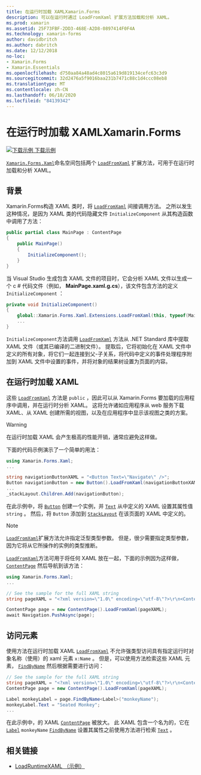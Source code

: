 ```yaml
---
title: 在运行时加载 XAMLXamarin.Forms
description: 可以在运行时通过 LoadFromXaml 扩展方法加载和分析 XAML。
ms.prod: xamarin
ms.assetid: 25F73FBF-2DD3-468E-A2D8-0897414F0F4A
ms.technology: xamarin-forms
author: davidbritch
ms.author: dabritch
ms.date: 12/12/2018
no-loc:
- Xamarin.Forms
- Xamarin.Essentials
ms.openlocfilehash: d750aa84a48ad4c8015a619d819134cefc63c3d9
ms.sourcegitcommit: 32d2476a5f9016baa231b7471c88c1d4ccc08eb8
ms.translationtype: MT
ms.contentlocale: zh-CN
ms.lasthandoff: 06/18/2020
ms.locfileid: "84139342"
---
```

# <a name="loading-xaml-at-runtime-in-xamarinforms"></a>在运行时加载 XAMLXamarin.Forms

[![下载示例](~/media/shared/download.png) 下载示例](https://docs.microsoft.com/samples/xamarin/xamarin-forms-samples/xaml-loadruntimexaml)

[`Xamarin.Forms.Xaml`](xref:Xamarin.Forms.Xaml)命名空间包括两个 [`LoadFromXaml`](xref:Xamarin.Forms.Xaml.Extensions.LoadFromXaml*) 扩展方法，可用于在运行时加载和分析 XAML。

## <a name="background"></a>背景

Xamarin.Forms构造 XAML 类时，将 [`LoadFromXaml`](xref:Xamarin.Forms.Xaml.Extensions.LoadFromXaml*) 间接调用方法。 之所以发生这种情况，是因为 XAML 类的代码隐藏文件 `InitializeComponent` 从其构造函数中调用了方法：

```csharp
public partial class MainPage : ContentPage
{
    public MainPage()
    {
        InitializeComponent();
    }
}
```

当 Visual Studio 生成包含 XAML 文件的项目时，它会分析 XAML 文件以生成一个 c # 代码文件（例如， **MainPage.xaml.g.cs**），该文件包含方法的定义 `InitializeComponent` ：

```csharp
private void InitializeComponent()
{
    global::Xamarin.Forms.Xaml.Extensions.LoadFromXaml(this, typeof(MainPage));
    ...
}
```

`InitializeComponent`方法调用 [`LoadFromXaml`](xref:Xamarin.Forms.Xaml.Extensions.LoadFromXaml*) 方法从 .NET Standard 库中提取 XAML 文件（或其已编译的二进制文件）。 提取后，它将初始化在 XAML 文件中定义的所有对象，将它们一起连接到父-子关系，将代码中定义的事件处理程序附加到 XAML 文件中设置的事件，并将对象的结果树设置为页面的内容。

## <a name="loading-xaml-at-runtime"></a>在运行时加载 XAML

这些 [`LoadFromXaml`](xref:Xamarin.Forms.Xaml.Extensions.LoadFromXaml*) 方法是 `public` ，因此可以从 Xamarin.Forms 要加载的应用程序中调用，并在运行时分析 XAML。 这将允许诸如应用程序从 web 服务下载 XAML、从 XAML 创建所需的视图，以及在应用程序中显示该视图之类的方案。

> [!WARNING]
> 在运行时加载 XAML 会产生极高的性能开销，通常应避免这样做。

下面的代码示例演示了一个简单的用法：

```csharp
using Xamarin.Forms.Xaml;
...

string navigationButtonXAML = "<Button Text=\"Navigate\" />";
Button navigationButton = new Button().LoadFromXaml(navigationButtonXAML);
...
_stackLayout.Children.Add(navigationButton);
```

在此示例中，将 [`Button`](xref:Xamarin.Forms.Button) 创建一个实例，并 [`Text`](xref:Xamarin.Forms.Button.Text) 从中定义的 XAML 设置其属性值 `string` 。 然后，将 `Button` 添加到 [`StackLayout`](xref:Xamarin.Forms.StackLayout) 在该页面的 XAML 中定义的。

> [!NOTE]
> [`LoadFromXaml`](xref:Xamarin.Forms.Xaml.Extensions.LoadFromXaml*)扩展方法允许指定泛型类型参数。 但是，很少需要指定类型参数，因为它将从它所操作的实例的类型推断。

[`LoadFromXaml`](xref:Xamarin.Forms.Xaml.Extensions.LoadFromXaml*)方法可用于将任何 XAML 放在一起，下面的示例因为这样做， [`ContentPage`](xref:Xamarin.Forms.ContentPage) 然后导航到该方法：

```csharp
using Xamarin.Forms.Xaml;
...

// See the sample for the full XAML string
string pageXAML = "<?xml version=\"1.0\" encoding=\"utf-8\"?>\r\n<ContentPage xmlns=\"http://xamarin.com/schemas/2014/forms\"\nxmlns:x=\"http://schemas.microsoft.com/winfx/2009/xaml\"\nx:Class=\"LoadRuntimeXAML.CatalogItemsPage\"\nTitle=\"Catalog Items\">\n</ContentPage>";

ContentPage page = new ContentPage().LoadFromXaml(pageXAML);
await Navigation.PushAsync(page);
```

## <a name="accessing-elements"></a>访问元素

使用方法在运行时加载 XAML [`LoadFromXaml`](xref:Xamarin.Forms.Xaml.Extensions.LoadFromXaml*) 不允许强类型访问具有指定运行时对象名称（使用）的 xaml 元素 `x:Name` 。 但是，可以使用方法检索这些 XAML 元素， [`FindByName`](xref:Xamarin.Forms.NameScopeExtensions.FindByName*) 然后根据需要进行访问：

```csharp
// See the sample for the full XAML string
string pageXAML = "<?xml version=\"1.0\" encoding=\"utf-8\"?>\r\n<ContentPage xmlns=\"http://xamarin.com/schemas/2014/forms\"\nxmlns:x=\"http://schemas.microsoft.com/winfx/2009/xaml\"\nx:Class=\"LoadRuntimeXAML.CatalogItemsPage\"\nTitle=\"Catalog Items\">\n<StackLayout>\n<Label x:Name=\"monkeyName\"\n />\n</StackLayout>\n</ContentPage>";
ContentPage page = new ContentPage().LoadFromXaml(pageXAML);

Label monkeyLabel = page.FindByName<Label>("monkeyName");
monkeyLabel.Text = "Seated Monkey";
...
```

在此示例中，的 XAML [`ContentPage`](xref:Xamarin.Forms.ContentPage) 被放大。 此 XAML 包含一个名为的，它在 [`Label`](xref:Xamarin.Forms.Label) `monkeyName` [`FindByName`](xref:Xamarin.Forms.NameScopeExtensions.FindByName*) 设置其属性之前使用方法进行检索 [`Text`](xref:Xamarin.Forms.Label.Text) 。

## <a name="related-links"></a>相关链接

- [LoadRuntimeXAML （示例）](https://docs.microsoft.com/samples/xamarin/xamarin-forms-samples/xaml-loadruntimexaml)
